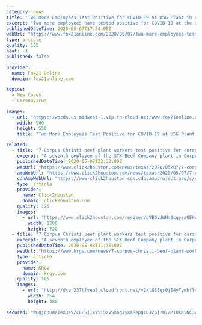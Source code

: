 ```yaml
---
category: news
title: "Two More Employees Test Positive for COVID-19 at USG Plant in Cloquet"
excerpt: "Two more employees have tested positive for COVID-19 at the USG plant in Cloquet, according to a USG spokesperson. The company has now had a total of three positive cases at the plant. The first employee tested positive for the new coronavirus last month."
publishedDateTime: 2020-05-07T17:24:00Z
webUrl: "https://www.fox21online.com/2020/05/07/two-more-employees-test-positive-for-covid-19-at-usg-plant-in-cloquet/"
type: article
quality: 105
heat: -1
published: false

provider:
  name: Fox21 Online
  domain: fox21online.com

topics:
  - New Cases
  - Coronavirus

images:
  - url: "https://wpcdn.us-midwest-1.vip.tn-cloud.net/www.fox21online.com/content/uploads/2020/04/USG-Logo-1.png"
    width: 900
    height: 550
    title: "Two More Employees Test Positive for COVID-19 at USG Plant in Cloquet"

related:
  - title: "7 Corpus Christi beef plant workers test positive for coronavirus"
    excerpt: "A seventh employee of the STX Beef Company plant in Corpus Christi tested positive for COVID-19 today, according to the Corpus Christi Caller-Times. Seven employees have tested positive, and three have been hospitalized."
    publishedDateTime: 2020-05-07T23:33:00Z
    webUrl: "https://www.click2houston.com/news/texas/2020/05/07/7-corpus-christi-beef-plant-workers-test-positive-for-coronavirus/"
    ampWebUrl: "https://www.click2houston.com/news/texas/2020/05/07/7-corpus-christi-beef-plant-workers-test-positive-for-coronavirus/?outputType=amp"
    cdnAmpWebUrl: "https://www-click2houston-com.cdn.ampproject.org/c/s/www.click2houston.com/news/texas/2020/05/07/7-corpus-christi-beef-plant-workers-test-positive-for-coronavirus/?outputType=amp"
    type: article
    provider:
      name: Click2Houston
      domain: click2houston.com
    quality: 125
    images:
      - url: "https://www.click2houston.com/resizer/oVB0vJWMn0cqyraUEKrJIewsWz4=/1280x720/smart/arc-anglerfish-arc2-prod-gmg.s3.amazonaws.com/public/RQYRFL7NXFAN3B3QI3UUQUDGFM.jpg"
        width: 1280
        height: 720
  - title: "7 Corpus Christi beef plant workers test positive for coronavirus"
    excerpt: "A seventh employee of the STX Beef Company plant in Corpus Christi tested positive for COVID-19 on Thursday, according to the Corpus Christi Caller-Times. Of the seven employees who have tested positive,"
    publishedDateTime: 2020-05-08T11:35:00Z
    webUrl: "https://www.krgv.com/news/7-corpus-christi-beef-plant-workers-test-positive-for-coronavirus/"
    type: article
    provider:
      name: KRGV
      domain: krgv.com
    quality: 105
    images:
      - url: "http://dcer237tfveol.cloudfront.net/v2/lGS8qs0jE4yTymbflxdJMgO0MPxlM2zpVGdFDh-m8Sng5eHUXG_Mm_lj_4UWabUVqWa1oXShOhxRh4HN8L3o8R"
        width: 854
        height: 480

secured: "WBQjo3UWaieX3eVZc8ESjIxYSI5zvShnqJyXaRepgCDJZ6j707/MiUkK5NC3cKhp7Me36SDWExofPYQKgV2HhwlP8+hdRwfjyw07Xw2GOTrET0fCJ3IY3jiLuo0Yl2UPDDR0MexlB5fB1LgsAOvum8bFErmH+jM+IzdWDBBQIem/q8NCseTjCntVP9sxDmZ9uXO8GGP8yOIXJESvsQowcwY7EzSfhgC9TEeSEw3r9QD+gYK+K6R0o3AAu0ypexHIQ4zuYbAcs1R9ZciFcQR+WRT22oyHXUuJTWWsNsnzT+rOtibbp9NrFrwKitmKOjFRNOEtLLcKrMebHhWFoqm0efvZ+dgNbCZBVGNe015+5Lh/A4SMBL7AuzMdwLM6nsxWJ46uULN3LnY7kZwLw23Yyu5JdBKocOSATXoYFAD8hj505PJz0Kx9M7MN1+I/U3cdHnYgWU7Ur83R2l66uLC7MResjkB2FvDcLobEhWAT+0Q=;k613eRLFAa0l75Ic/l1H2A=="
---
```


